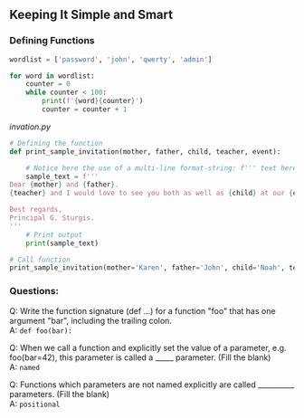 ## Keeping It Simple and Smart

### Defining Functions  
 
```python
wordlist = ['password', 'john', 'qwerty', 'admin']

for word in wordlist:
    counter = 0
    while counter < 100:
        print(f'{word}{counter}')
        counter = counter + 1
```      
        
*invation.py*
```python
# Defining the function
def print_sample_invitation(mother, father, child, teacher, event):

    # Notice here the use of a multi-line format-string: f''' text here '''
    sample_text = f'''
Dear {mother} and {father}.
{teacher} and I would love to see you both as well as {child} at our {event} tomorrow evening. 

Best regards,
Principal G. Sturgis.
'''
    # Print output
    print(sample_text)

# Call function
print_sample_invitation(mother='Karen', father='John', child='Noah', teacher='Tina', event='Pizza Party')
```
  
### Questions:  
    
Q: Write the function signature (def ...) for a function "foo" that has one argument "bar", including the trailing colon.  
A: `def foo(bar):`
  
Q: When we call a function and explicitly set the value of a parameter, e.g. foo(bar=42), this parameter is called a _____ parameter. (Fill the blank)  
A: `named`
  
Q: Functions which parameters are not named explicitly are called __________ parameters. (Fill the blank)  
A: `positional`
